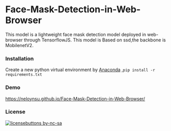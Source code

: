 # Face-Mask-Detection-in-Web-Browser
This model is a lightweight face mask detection model deployed in web-browser through TensorflowJS. This model is Based on ssd,the backbone is MobilenetV2.

### Installation
Create a new python virtual environment by [Anaconda](https://www.anaconda.com/) ,`pip install -r requirements.txt`


### Demo 
https://neloynsu.github.io/Face-Mask-Detection-in-Web-Browser/


### License
[![licensebuttons by-nc-sa](https://licensebuttons.net/l/by-nc-sa/3.0/88x31.png)](https://creativecommons.org/licenses/by-nc-sa/4.0)